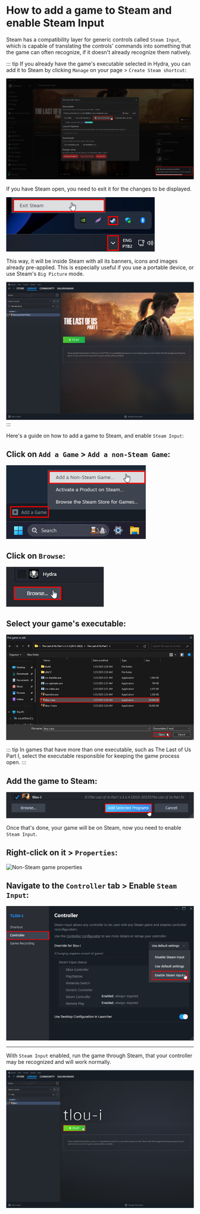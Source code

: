 # How to add a game to Steam and enable Steam Input

Steam has a compatibility layer for generic controls called `Steam Input`, which is capable of translating the controls' commands into something that the game can often recognize, if it doesn't already recognize them natively.

::: tip If you already have the game's executable selected in Hydra, you can add it to Steam by clicking `Manage` on your page > `Create Steam shortcut`:

![Create Steam shortcut](assets/guides/create-steam-shortcut.png)

If you have Steam open, you need to exit it for the changes to be displayed.

![Close Steam](assets/guides/exit-steam.png)

This way, it will be inside Steam with all its banners, icons and images already pre-applied. This is especially useful if you use a portable device, or use Steam's `Big Picture` mode.

![Steam shortcut](assets/guides/steam-shortcut.png)
:::

Here's a guide on how to add a game to Steam, and enable `Steam Input`:

## Click on `Add a Game` > `Add a non-Steam Game`:

![Add non-Steam game](assets/guides/non-steam-game.png)

## Click on `Browse`:

![Explore](assets/guides/browse.png)

## Select your game's executable:

![Select non-Steam game](assets/guides/selected-non-steam-game.png)

::: tip In games that have more than one executable, such as The Last of Us Part I, select the executable responsible for keeping the game process open. 
:::

## Add the game to Steam:

![Add non-Steam game](assets/guides/add-non-steam-game.png)

Once that's done, your game will be on Steam, now you need to enable `Steam Input`.

## Right-click on it > `Properties`:

![Non-Steam game properties](assets/guides/non-steam-game-properties.png)

## Navigate to the `Controller` tab > Enable `Steam Input`:

![Enable Steam Input](assets/guides/enable-steam-input.png)

___

With `Steam Input` enabled, run the game through Steam, that your controller may be recognized and will work normally.

![Open non-Steam game](assets/guides/open-non-steam-game.png)